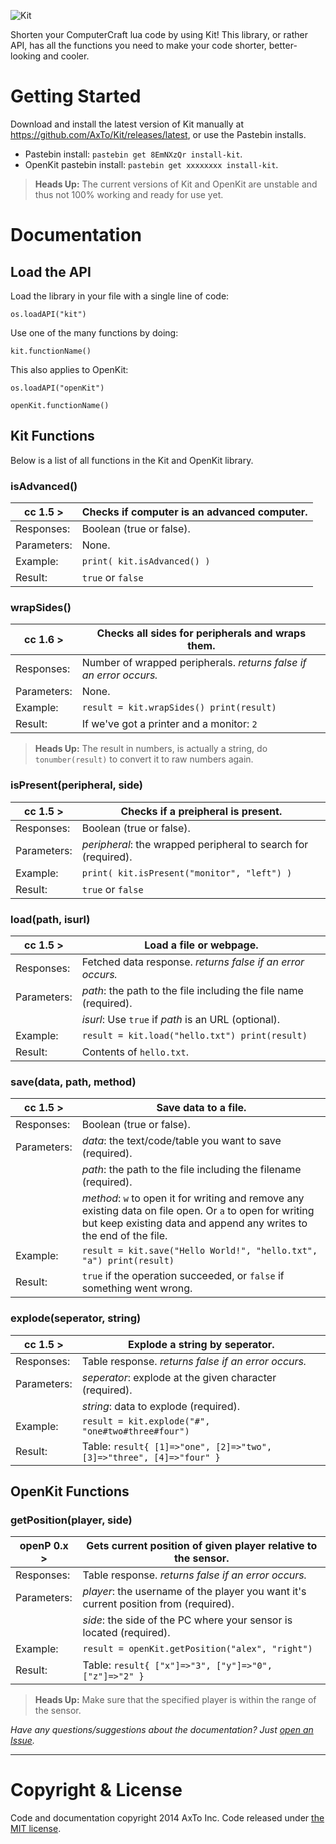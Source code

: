 ![Kit](http://assets.gingergaming.com/img/kit/logo.png)

Shorten your ComputerCraft lua code by using Kit! This library, or rather API, has all the functions you need to make your code shorter, better-looking and cooler.

# Getting Started
Download and install the latest version of Kit manually at https://github.com/AxTo/Kit/releases/latest, or use the Pastebin installs.
- Pastebin install: `pastebin get 8EmNXzQr install-kit`.
- OpenKit pastebin install: `pastebin get xxxxxxxx install-kit`.

> __Heads Up:__ The current versions of Kit and OpenKit are unstable and thus not 100% working and ready for use yet.

# Documentation

## Load the API
Load the library in your file with a single line of code: 
```
os.loadAPI("kit")
``` 
Use one of the many functions by doing: 
```
kit.functionName()
```
This also applies to OpenKit: 
```
os.loadAPI("openKit")

openKit.functionName()
```

## Kit Functions
Below is a list of all functions in the Kit and OpenKit library.

### isAdvanced()

| cc  1.5 > | Checks if computer is an advanced computer.|
| --------- | ------------------------------------------ |
|Responses: | Boolean (true or false).					 |
|Parameters:| None.										 |
|Example:   | `print( kit.isAdvanced() )`				 |
|Result:    | `true` or `false`							 |

### wrapSides()

|  cc 1.6 >  | Checks all sides for peripherals and wraps them. |
|------------|--------------------------------------------------|
|Responses:  | Number of wrapped peripherals. *returns false if an error occurs.*|
|Parameters: | None. 											|
|Example:    | `result = kit.wrapSides() print(result)`			|
|Result:     | If we've got a printer and a monitor: `2`		|
> __Heads Up:__ The result in numbers, is actually a string, do `tonumber(result)` to convert it to raw numbers again.

### isPresent(peripheral, side)

|  cc 1.5 >  | Checks if a preipheral is present. |
|------------|--------------------------------------------------|
|Responses:  | Boolean (true or false). 					|
|Parameters: | _peripheral_: the wrapped peripheral to search for (required). |
|Example:    | `print( kit.isPresent("monitor", "left") )` |
|Result:     | `true` or `false`							 |

### load(path, isurl)

|  cc 1.5 >  | Load a file or webpage. |
|------------|--------------------------------------------------|
|Responses:  | Fetched data response. *returns false if an error occurs.* |
|Parameters: | _path_: the path to the file including the file name (required). |
|            | _isurl_: Use `true` if _path_ is an URL (optional). |
|Example:    | `result = kit.load("hello.txt") print(result)`|
|Result:	 | Contents of `hello.txt`.									|

### save(data, path, method)

|  cc 1.5 >  | Save data to a file. |
|------------|--------------------------------------------------|
|Responses:  | Boolean (true or false). |
|Parameters: | _data_: the text/code/table you want to save (required). |
|            | _path_: the path to the file including the filename (required).|
|            | _method_: `w` to open it for writing and remove any existing data on file open. Or `a` to open for writing but keep existing data and append any writes to the end of the file.
|Example:    | `result = kit.save("Hello World!", "hello.txt", "a") print(result)` |
|Result:	 | `true` if the operation succeeded, or `false` if something went wrong. |

### explode(seperator, string)

|  cc 1.5 >  | Explode a string by seperator. |
|------------|--------------------------------------------------|
|Responses:  | Table response. *returns false if an error occurs.* |
|Parameters: | _seperator_: explode at the given character (required). |
|            | _string_: data to explode (required). |
|Example:    | `result = kit.explode("#", "one#two#three#four")` |
|Result:	 | Table: `result{ [1]=>"one", [2]=>"two", [3]=>"three", [4]=>"four" }` |

## OpenKit Functions

### getPosition(player, side)

|  openP 0.x >  | Gets current position of given player relative to the sensor. |
|------------|--------------------------------------------------|
|Responses:  | Table response. *returns false if an error occurs.* |
|Parameters: | _player_: the username of the player you want it's current position from (required). |
|            | _side_: the side of the PC where your sensor is located (required). |
|Example:    | `result = openKit.getPosition("alex", "right")` |
|Result:	 | Table: `result{ ["x"]=>"3", ["y"]=>"0", ["z"]=>"2" }` |
> __Heads Up:__ Make sure that the specified player is within the range of the sensor.



_Have any questions/suggestions about the documentation? Just [open an Issue](https://github.com/AxTo/Kit/issues/new "Open Issue Now")._

----------

# Copyright & License
Code and documentation copyright 2014 AxTo Inc. Code released under [the MIT license](https://github.com/AxTo/Kit/blob/master/LICENSE "The MIT License.").
